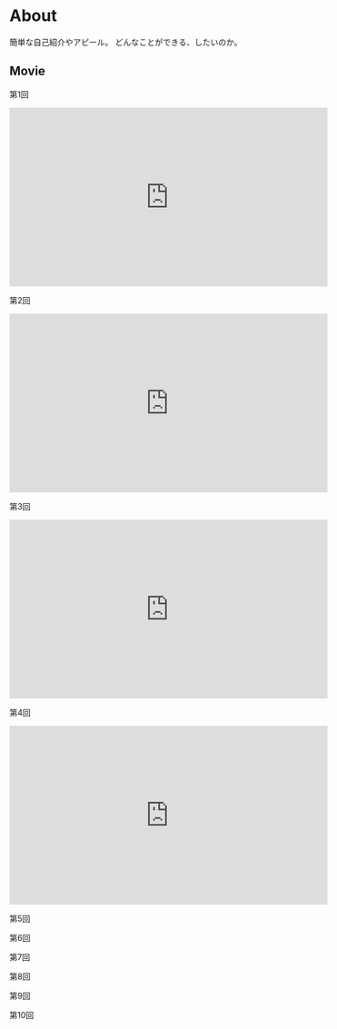 # About
簡単な自己紹介やアピール。
どんなことができる、したいのか。

## Movie
第1回
<iframe width="560" height="315" src="https://www.youtube.com/embed/MXcmRw1JlWk" frameborder="0" allow="accelerometer; autoplay; encrypted-media; gyroscope; picture-in-picture" allowfullscreen></iframe>

第2回
<iframe width="560" height="315" src="https://www.youtube.com/embed/fBfTJF0CUoE" frameborder="0" allow="accelerometer; autoplay; encrypted-media; gyroscope; picture-in-picture" allowfullscreen></iframe>

第3回
<iframe width="560" height="315" src="https://www.youtube.com/embed/h1a06X1B2bc" frameborder="0" allow="accelerometer; autoplay; encrypted-media; gyroscope; picture-in-picture" allowfullscreen></iframe>

第4回
<iframe width="560" height="315" src="https://www.youtube.com/embed/8_5jQgd1p2Y" frameborder="0" allow="accelerometer; autoplay; encrypted-media; gyroscope; picture-in-picture" allowfullscreen></iframe>

第5回


第6回


第7回


第8回


第9回


第10回

